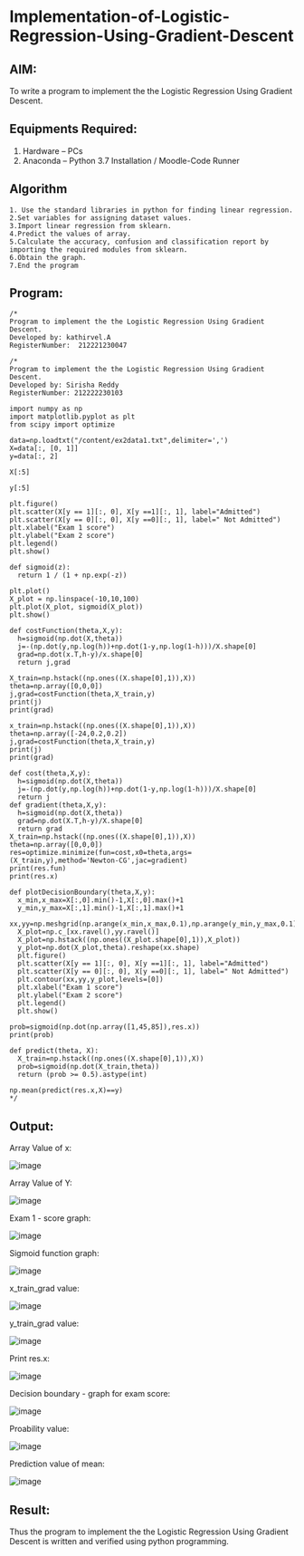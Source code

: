 # Implementation-of-Logistic-Regression-Using-Gradient-Descent

## AIM:
To write a program to implement the the Logistic Regression Using Gradient Descent.

## Equipments Required:
1. Hardware – PCs
2. Anaconda – Python 3.7 Installation / Moodle-Code Runner

## Algorithm
~~~
1. Use the standard libraries in python for finding linear regression.
2.Set variables for assigning dataset values.
3.Import linear regression from sklearn.
4.Predict the values of array.
5.Calculate the accuracy, confusion and classification report by importing the required modules from sklearn.
6.Obtain the graph.
7.End the program 

~~~
## Program:
```
/*
Program to implement the the Logistic Regression Using Gradient Descent.
Developed by: kathirvel.A
RegisterNumber:  212221230047

/*
Program to implement the the Logistic Regression Using Gradient Descent.
Developed by: Sirisha Reddy
RegisterNumber: 212222230103

import numpy as np
import matplotlib.pyplot as plt
from scipy import optimize

data=np.loadtxt("/content/ex2data1.txt",delimiter=',')
X=data[:, [0, 1]]
y=data[:, 2]

X[:5]

y[:5]

plt.figure()
plt.scatter(X[y == 1][:, 0], X[y ==1][:, 1], label="Admitted")
plt.scatter(X[y == 0][:, 0], X[y ==0][:, 1], label=" Not Admitted")
plt.xlabel("Exam 1 score")
plt.ylabel("Exam 2 score")
plt.legend()
plt.show()

def sigmoid(z):
  return 1 / (1 + np.exp(-z))

plt.plot()
X_plot = np.linspace(-10,10,100)
plt.plot(X_plot, sigmoid(X_plot))
plt.show()

def costFunction(theta,X,y):
  h=sigmoid(np.dot(X,theta))
  j=-(np.dot(y,np.log(h))+np.dot(1-y,np.log(1-h)))/X.shape[0]
  grad=np.dot(x.T,h-y)/x.shape[0]
  return j,grad
  
X_train=np.hstack((np.ones((X.shape[0],1)),X))
theta=np.array([0,0,0])
j,grad=costFunction(theta,X_train,y)
print(j)
print(grad)

x_train=np.hstack((np.ones((X.shape[0],1)),X))
theta=np.array([-24,0.2,0.2])
j,grad=costFunction(theta,X_train,y)
print(j)
print(grad)

def cost(theta,X,y):
  h=sigmoid(np.dot(X,theta))
  j=-(np.dot(y,np.log(h))+np.dot(1-y,np.log(1-h)))/X.shape[0]
  return j
def gradient(theta,X,y):
  h=sigmoid(np.dot(X,theta))
  grad=np.dot(X.T,h-y)/X.shape[0]
  return grad
X_train=np.hstack((np.ones((X.shape[0],1)),X))
theta=np.array([0,0,0])
res=optimize.minimize(fun=cost,x0=theta,args=(X_train,y),method='Newton-CG',jac=gradient)
print(res.fun)
print(res.x)

def plotDecisionBoundary(theta,X,y):
  x_min,x_max=X[:,0].min()-1,X[:,0].max()+1
  y_min,y_max=X[:,1].min()-1,X[:,1].max()+1
  xx,yy=np.meshgrid(np.arange(x_min,x_max,0.1),np.arange(y_min,y_max,0.1))
  X_plot=np.c_[xx.ravel(),yy.ravel()]
  X_plot=np.hstack((np.ones((X_plot.shape[0],1)),X_plot))
  y_plot=np.dot(X_plot,theta).reshape(xx.shape)
  plt.figure()
  plt.scatter(X[y == 1][:, 0], X[y ==1][:, 1], label="Admitted")
  plt.scatter(X[y == 0][:, 0], X[y ==0][:, 1], label=" Not Admitted")
  plt.contour(xx,yy,y_plot,levels=[0])
  plt.xlabel("Exam 1 score")
  plt.ylabel("Exam 2 score")
  plt.legend()
  plt.show()
  
prob=sigmoid(np.dot(np.array([1,45,85]),res.x))
print(prob)

def predict(theta, X):
  X_train=np.hstack((np.ones((X.shape[0],1)),X))
  prob=sigmoid(np.dot(X_train,theta))
  return (prob >= 0.5).astype(int)

np.mean(predict(res.x,X)==y)
*/
```

## Output:

Array Value of x:


![image](https://github.com/KathirvelAIDS/-Implementation-of-Logistic-Regression-Using-Gradient-Descent/assets/94911373/c019cbc2-8eb9-43ea-bbb6-07c2180fdebe)


Array Value of Y:


![image](https://github.com/KathirvelAIDS/-Implementation-of-Logistic-Regression-Using-Gradient-Descent/assets/94911373/ea9aaa49-ce97-40bc-a03c-68b91f69b1d7)


Exam 1 - score graph:

![image](https://github.com/KathirvelAIDS/-Implementation-of-Logistic-Regression-Using-Gradient-Descent/assets/94911373/dc4e2f61-5ed0-4012-993d-c02147e8cdf4)



Sigmoid function graph:

![image](https://github.com/KathirvelAIDS/-Implementation-of-Logistic-Regression-Using-Gradient-Descent/assets/94911373/508d5d7e-9cd4-491b-b39e-1468542f5f4f)



x_train_grad value:



![image](https://github.com/KathirvelAIDS/-Implementation-of-Logistic-Regression-Using-Gradient-Descent/assets/94911373/c360029e-50e2-43a2-b587-00ad8add8945)






y_train_grad value:





![image](https://github.com/KathirvelAIDS/-Implementation-of-Logistic-Regression-Using-Gradient-Descent/assets/94911373/e65aadcb-4af2-4751-8f08-2044549167f2)




Print res.x:



![image](https://github.com/KathirvelAIDS/-Implementation-of-Logistic-Regression-Using-Gradient-Descent/assets/94911373/b6197a0b-f50b-40d8-b75d-f17f2cbefea4)


Decision boundary - graph for exam score:


![image](https://github.com/KathirvelAIDS/-Implementation-of-Logistic-Regression-Using-Gradient-Descent/assets/94911373/f0bbf53b-9df1-471c-9c33-412f47f560a1)




Proability value:




![image](https://github.com/KathirvelAIDS/-Implementation-of-Logistic-Regression-Using-Gradient-Descent/assets/94911373/38ac1667-8037-4db1-bd2f-85acc4165cf7)




Prediction value of mean:



![image](https://github.com/KathirvelAIDS/-Implementation-of-Logistic-Regression-Using-Gradient-Descent/assets/94911373/e6c4ecae-ece8-4532-83ca-83e87327b398)

## Result:
Thus the program to implement the the Logistic Regression Using Gradient Descent is written and verified using python programming.

